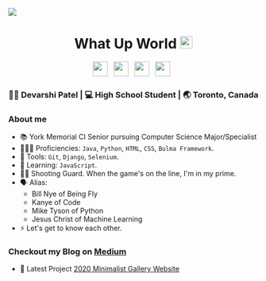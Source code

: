 ![](https://komarev.com/ghpvc/?username=devarshi-ap&label=Live+Page+Hits+Counter&color=blueviolet)
<div align="center">
  <h1> What Up World <img src="https://media.giphy.com/media/hvRJCLFzcasrR4ia7z/giphy.gif" width="25px"></h1>
</div>
 
<p align='center'> 
    <a href="https://www.linkedin.com/in/devarshi-patel-0223601b6/"><img height="30" src="https://raw.githubusercontent.com/trinwin/trinwin/master/icons/linkedin.png?raw=true"></a>&nbsp;&nbsp;
    <a href="https://cforsmart.medium.com"><img height="30" src="https://raw.githubusercontent.com/trinwin/trinwin/master/icons/medium.png?raw=true"></a>&nbsp;&nbsp;
    <a href="https://twitter.com/DevEast03"><img height="30" src="https://raw.githubusercontent.com/trinwin/trinwin/master/icons/twitter.png?raw=true"></a>&nbsp;&nbsp;
    <a href="https://www.instagram.com/dev.ap3/"><img height="30" src="https://raw.githubusercontent.com/trinwin/trinwin/master/icons/instagram.png?raw=true"></a>&nbsp;&nbsp;

<div align="center">
    <h3> 🙋🏽‍ Devarshi Patel | 💻 High School Student | 🌏 Toronto, Canada </h3> 
</div>

### About me 

- 📚 York Memorial CI Senior pursuing Computer Science Major/Specialist 
- 🧑🏽‍💻 Proficiencies: `Java`, `Python`, `HTML`, `CSS`, `Bulma Framework`.
- 📀 Tools: `Git`, `Django`, `Selenium`.
- 🌱 Learning: `JavaScript`. 
- ⛹🏽 Shooting Guard. When the game's on the line, I'm in my prime.
- 🗣 Alias:
  - Bill Nye of Being Fly
  - Kanye of Code
  - Mike Tyson of Python
  - Jesus Christ of Machine Learning
- ⚡ Let's get to know each other.

### Checkout my Blog on [Medium](https://cforsmart.medium.com)

- 🔨 Latest Project <a href="https://github.com/devarshi-ap/Minimalist-Gallery">2020 Minimalist Gallery Website</a>

<div align="center">
